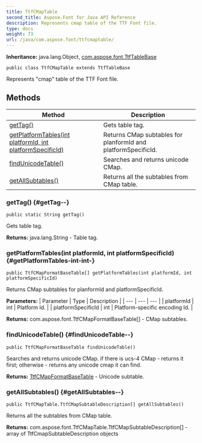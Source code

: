 ```yaml
---
title: TtfCMapTable
second_title: Aspose.Font for Java API Reference
description: Represents cmap table of the TTF Font file.
type: docs
weight: 73
url: /java/com.aspose.font/ttfcmaptable/
---
```

**Inheritance:**
java.lang.Object, [com.aspose.font.TtfTableBase](../../com.aspose.font/ttftablebase)
```
public class TtfCMapTable extends TtfTableBase
```

Represents "cmap" table of the TTF Font file.
## Methods

| Method | Description |
| --- | --- |
| [getTag()](#getTag--) | Gets table tag. |
| [getPlatformTables(int platformId, int platformSpecificId)](#getPlatformTables-int-int-) | Returns CMap subtables for planformId and platformSpecificId. |
| [findUnicodeTable()](#findUnicodeTable--) | Searches and returns unicode CMap. |
| [getAllSubtables()](#getAllSubtables--) | Returns all the subtables from CMap table. |
### getTag() {#getTag--}
```
public static String getTag()
```


Gets table tag.

**Returns:**
java.lang.String - Table tag.
### getPlatformTables(int platformId, int platformSpecificId) {#getPlatformTables-int-int-}
```
public TtfCMapFormatBaseTable[] getPlatformTables(int platformId, int platformSpecificId)
```


Returns CMap subtables for planformId and platformSpecificId.

**Parameters:**
| Parameter | Type | Description |
| --- | --- | --- |
| platformId | int | Platform Id. |
| platformSpecificId | int | Platform-specific encoding Id. |

**Returns:**
com.aspose.font.TtfCMapFormatBaseTable[] - CMap subtables.
### findUnicodeTable() {#findUnicodeTable--}
```
public TtfCMapFormatBaseTable findUnicodeTable()
```


Searches and returns unicode CMap. if there is ucs-4 CMap - returns it first; otherwise - returns any unicode cmap it can find.

**Returns:**
[TtfCMapFormatBaseTable](../../com.aspose.font/ttfcmapformatbasetable) - Unicode subtable.
### getAllSubtables() {#getAllSubtables--}
```
public TtfCMapTable.TtfCMapSubtableDescription[] getAllSubtables()
```


Returns all the subtables from CMap table.

**Returns:**
com.aspose.font.TtfCMapTable.TtfCMapSubtableDescription[] - array of  TtfCmapSubtableDescription  objects
